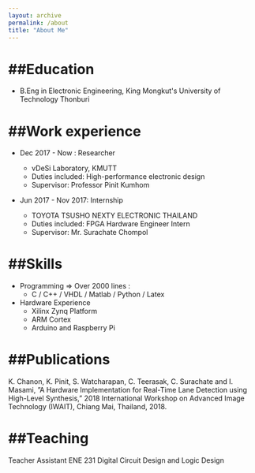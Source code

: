 ```yaml
---
layout: archive
permalink: /about
title: "About Me"
---
```




##Education
======
* B.Eng in Electronic Engineering, King Mongkut's University of Technology Thonburi


##Work experience
======
* Dec 2017 - Now : Researcher
  * vDeSi Laboratory, KMUTT
  * Duties included: High-performance electronic design
  * Supervisor: Professor Pinit Kumhom

* Jun 2017 - Nov 2017: Internship
  * TOYOTA TSUSHO NEXTY ELECTRONIC THAILAND
  * Duties included: FPGA Hardware Engineer Intern
  * Supervisor: Mr. Surachate Chompol

##Skills
======
* Programming => Over 2000 lines :
  * C / C++ / VHDL / Matlab / Python / Latex
* Hardware Experience
  * Xilinx Zynq Platform
  * ARM Cortex
  * Arduino and Raspberry Pi

##Publications
======
K. Chanon, K. Pinit, S. Watcharapan, C. Teerasak, C. Surachate and I. Masami, ”A
Hardware Implementation for Real-Time Lane Detection using High-Level
Synthesis,” 2018 International Workshop on Advanced Image Technology (IWAIT),
Chiang Mai, Thailand, 2018.

##Teaching
======
Teacher Assistant ENE 231 Digital Circuit Design and Logic Design
